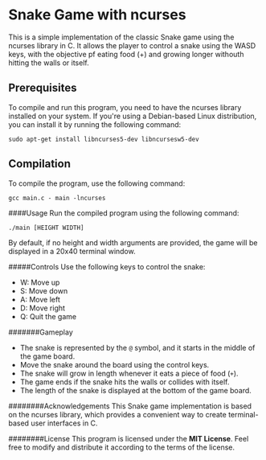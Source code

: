 # Snake Game with ncurses

This is a simple implementation of the classic Snake game using the ncurses library in C. It allows the player to control a snake using the WASD keys, with the objective pf eating food (+) and growing longer withouth hitting the walls or itself.

## Prerequisites
To compile and run this program, you need to have the ncurses library installed on your system. If you're using a Debian-based Linux distribution, you can install it by running the following command:

```
sudo apt-get install libncurses5-dev libncursesw5-dev
```


## Compilation
To compile the program, use the following command:
```
gcc main.c - main -lncurses
```

####Usage
Run the compiled program using the following command:
```
./main [HEIGHT WIDTH]
```
By default, if no height and width arguments are provided, the game will be displayed in a 20x40 terminal window.

#####Controls
Use the following keys to control the snake:
- W: Move up
- S: Move down
- A: Move left
- D: Move right
- Q: Quit the game

#######Gameplay
- The snake is represented by the `@` symbol, and it starts in the middle of the game board.
- Move the snake around the board using the control keys.
- The snake will grow in length whenever it eats a piece of food (`+`).
- The game ends if the snake hits the walls or collides with itself.
- The length of the snake is displayed at the bottom of the game board.

########Acknowledgements
This Snake game implementation is based on the ncurses library, which provides a convenient way to create terminal-based user interfaces in C.

########License
This program is licensed under the **MIT License**. Feel free to modify and distribute it according to the terms of the license.
